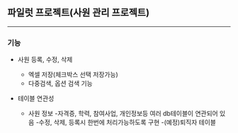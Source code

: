 ## 파일럿 프로젝트(사원 관리 프로젝트)

---

### 기능
 
- 사원 등록, 수정, 삭제
  - 엑셀 저장(체크박스 선택 저장가능)
  - 다중검색, 옵션 검색 기능
 
- 테이블 연관성
  - 사원 정보
      -자격증, 학력, 참여사업, 개인정보등 여러 db테이블이 연관되어 있음
      -수정, 삭제, 등록시 한번에 처리가능하도록 구현
      -(예정)퇴직자 테이블 
